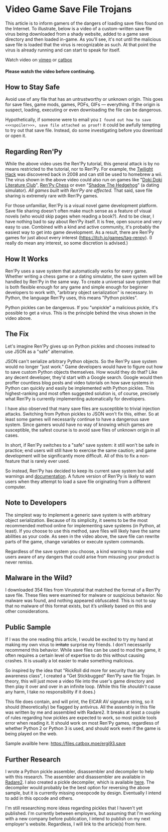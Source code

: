 # Video Game Save File Trojans

This article is to inform gamers of the dangers of loading save files found on
the Internet. To illustrate, below is a video of a custom-written save file
virus being downloaded from a shady website, added to a game save directory and
then loaded in-game. As you'll see, it's not until the malicious save file is
loaded that the virus is recognizable as such. At that point the virus is
already running and can start to speak for itself. 

Watch video on [vimeo](https://vimeo.com/784655708)
or [catbox](https://files.catbox.moe/0uvmn2.webm)

#### Please watch the video before continuing.

## How to Stay Safe

Avoid use of any file that has an untrustworthy or unknown origin. This goes
for save files, game mods, games, PDFs, GIFs — everything. If the origin is
suspect, loading, executing or even downloading the file can be dangerous.

Hypothetically, if someone were to email you `I found out how to save
<<<spoiler>>>, save file attached as proof!` it could be awfully tempting to
try out that save file. Instead, do some investigating before you download or
open it.

## Regarding Ren'Py

While the above video uses the Ren'Py tutorial, this general attack is by no
means restricted to the tutorial, nor to Ren’Py. For example, the 
[Twilight Hack](https://www.wiibrew.org/wiki/Twilight_Hack) was discovered 
back in 2008 and can still be used to homebrew a wii. 
The virus shown in the above video could also run on games like 
"[Doki Doki Literature Club](https://store.steampowered.com/app/698780/Doki_Doki_Literature_Club/)",
[Ren'Py Chess](https://r3dhummingbird.itch.io/renpy-chess-game) or even
"[Shadow The Hedgehog](https://shibaya.itch.io/shadow-the-hedgehog)" (a dating
simulator). _All games built with Ren’Py are affected._ That said, save file sharing is
extremely rare with Ren’Py games.

For those unfamiliar, Ren'Py is a visual novel game development platform. Save
file sharing doesn't often make much sense as a feature of visual novels (who
would skip pages when reading a book?). And to be clear, I have nothing bad to
say about Ren'Py itself. It is free, open source and very easy to use. Combined
with a kind and active community, it's probably the easiest way to get into
game development. As a result, there are Ren'Py games for just about every
interest (https://itch.io/games/tag-renpy). (I really do mean any interest, so
some discretion is advised.)

## How It Works

Ren'Py uses a save system that automatically works for every game. Whether
writing a chess game or a dating simulator, the save system will be handled by
Ren'Py in the same way. To create a universal save system that is both flexible
enough for any game and simple enough for beginner developers to work with,
"arbitrary object serialization" is necessary. In Python, the language Ren'Py
uses, this means "Python pickles".

Python pickles can be dangerous. If you "unpickle" a malicious pickle, it's
possible to get a virus. This is the principle behind the virus shown in the
video above.

## The Fix

Let's imagine Ren'Py gives up on Python pickles and chooses instead to use JSON
as a "safe" alternative.

JSON can't serialize arbitrary Python objects. So the Ren'Py save system would
no longer "just work." Game developers would have to figure out how to save
custom Python objects themselves. How would they do that? Like any decent
developer, they'd start with a Google search. Google would then proffer
countless blog posts and video tutorials on how save systems in Python can
quickly and easily be implemented with Python pickles. This highest-ranking and
most often suggested solution is, of course, precisely what Ren’Py is currently
implementing automatically for developers.

I have also observed that many save files are susceptible to trivial injection
attacks. Switching from Python pickles to JSON won’t fix this, either. So at
least some games will necessarily continue to have a dangerous save system.
Since gamers would have no way of knowing which games are susceptible, the
safest course is to avoid save files of unknown origin in all cases.

In short, if Ren'Py switches to a "safe" save system: it still won't be safe in
practice; end users will still have to exercise the same caution; and game
development will be significantly more difficult. All of this to fix a
non-feature that is rarely ever used.

So instead, Ren'Py has decided to keep its current save system but add warnings
and [documentation](https://www.renpy.org/doc/html/security.html). A future
version of Ren'Py is likely to warn users when they attempt to load a save file
originating from a different computer.

## Note to Developers

The simplest way to implement a generic save system is with arbitrary object
serialization. Because of its simplicity, it seems to be the most recommended
method online for implementing save systems (in Python, at least). If you
choose to use this method, save files will likely have the same abilities as
your code. As seen in the video above, the save file can rewrite parts of the
game, change variables or execute system commands.

Regardless of the save system you choose, a kind warning to make end users
aware of any dangers that could arise from misusing your product is never
remiss.

## Malware in the Wild?

I downloaded 354 files from Virustotal that matched the format of a Ren'Py save
file. These files were examined for malware or suspicious behavior. No malware
was found, and nothing appeared obfuscated. This is not to say that no malware
of this format exists, but it’s unlikely based on this and other
considerations.

## Public Sample

If I was the one reading this article, I would be excited to try my hand at
making my own virus to ~~irritate~~ surprise my friends. I don't necessarily
recommend this behavior. While save files can be used to mod the game, it often
requires a certain level of expertise to do this without causing crashes. It is
usually a lot easier to make something malicious.

So inspired by the idea that "RickRoll did more for security than any awareness
class", I created a "Get Stickbugged" Ren'Py save file Trojan. In theory, this
will just move a video file into the user's game directory and then play it
over and over in an infinite loop. (While this file *shouldn't* cause any harm,
I take no responsibility if it does.)

This file does contain, and will print, the EICAR AV signature string, so it
should (theoretically) be flagged by antivirus. All the assembly in this file
was written by me and assembled with Radare2. It breaks at least a couple of
rules regarding how pickles are expected to work, so most pickle tools error
when reading it. It should work on most Ren'Py games, regardless of whether
Python 2 or Python 3 is used, and should work even if the game is being played
on the web.

Sample availble here: https://files.catbox.moe/ergi93.save

## Further Research

I wrote a Python pickle assembler, disassembler and decompiler to help with
this research. The assembler and disassembler are available in 
[Radare2](https://github.com/radareorg/radare2/). I also created a pickle 
decompiler, which is available [here](https://github.com/swoops/pickle_decomp). 
The decompiler would probably be the best option for reversing the above sample, 
but it is currently missing oneopcode by design. Eventually I intend to add in 
this opcode and others.

I'm still researching more ideas regarding pickles that I haven't yet
published. I'm currently between employers, but assuming that I'm working with
a new company before publication, I intend to publish on my next employer's
website. Regardless, I will link to the article(s) from here.
